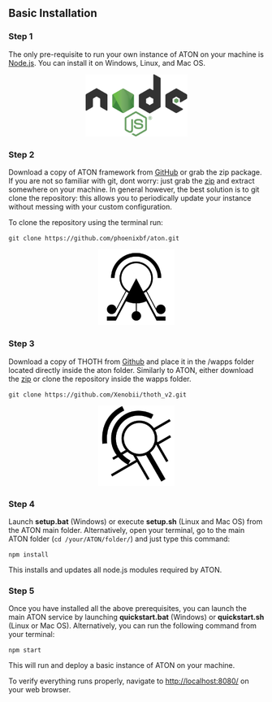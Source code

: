 ## Basic Installation

### Step 1
The only pre-requisite to run your own instance of ATON on your machine is [Node.js](https://nodejs.org/). You can install it on Windows, Linux, and Mac OS.

<p align="center">
    <a href = "https://nodejs.org/en" target="_blank">
        <img src="assets/Node.js-logo.png" alt="Node.js" width="200"/>
    </a>
</p>

### Step 2
Download a copy of ATON framework from [GitHub](https://github.com/phoenixbf/aton) or grab the zip package. If you are not so familiar with git, dont worry: just grab the [zip](https://codeload.github.com/phoenixbf/aton/zip/refs/heads/master) and extract somewhere on your machine. In general however, the best solution is to git clone the repository: this allows you to periodically update your instance without messing with your custom configuration.

To clone the repository using the terminal run:
```
git clone https://github.com/phoenixbf/aton.git
``` 

<p align="center">
    <a href = "https://osiris.itabc.cnr.it/aton/" target="_blank">
        <img src="assets/aton-logo.png" alt="ATON" width="150"/>
    </a>
</p>


### Step 3
Download a copy of THOTH from [Github](https://github.com/Xenobii/thoth_v2) and place it in the /wapps folder located directly inside the aton folder. Similarly to ATON, either download the [zip](https://github.com/Xenobii/thoth_v2) or clone the repository inside the wapps folder. 
```
git clone https://github.com/Xenobii/thoth_v2.git
```

<p align="center">
    <a href = "https://github.com/Xenobii/thoth_v2" target="_blank">
        <img src="assets/thoth-logo.png" alt="THOTH" width="150"/>
    </a>
</p>

### Step 4
Launch **setup.bat** (Windows) or execute **setup.sh** (Linux and Mac OS) from the ATON main folder. Alternatively, open your terminal, go to the main ATON folder (`cd /your/ATON/folder/`) and just type this command:

```
npm install
```

This installs and updates all node.js modules required by ATON.

### Step 5
Once you have installed all the above prerequisites, you can launch the main ATON service by launching **quickstart.bat** (Windows) or **quickstart.sh** (Linux or Mac OS). Alternatively, you can run the following command from your terminal:
```
npm start
```

This will run and deploy a basic instance of ATON on your machine.

To verify everything runs properly, navigate to [http://localhost:8080/](http://localhost:8080/) on your web browser. 